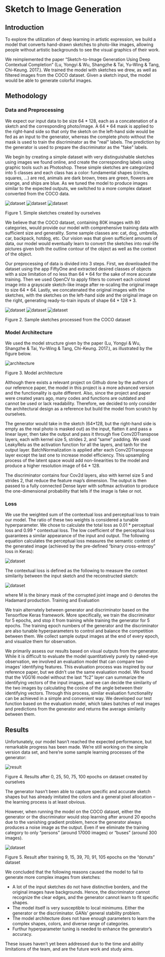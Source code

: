 # Sketch to Image Generation

## Introduction

To explore the utilization of deep learning in artistic expression, we build a model that converts hand-drawn sketches to photo-like images, allowing people without artistic backgrounds to see the visual graphics of their work. 

We reimplemented the paper “Sketch-to-Image Generation Using Deep Contextual Completion” (Lu, Yongyi & Wu, Shangzhe & Tai, Yu-Wing & Tang, Chi-Keung. 2017.). We trained the model with sketches we drew, as well as filtered images from the COCO dataset. Given a sketch input, the model would be able to generate colorful images. 

## Methodology

### Data and Preprocessing

We expect our input data to be size 64 * 128, each as a concatenation of a sketch and the corresponding photo/image. A 64 * 64 mask is applied to the right-hand side so that only the sketch on the left-hand side would be fed as an input to the generator, whereas the complete photo without the mask is used to train the discriminator as the "real" labels. The prediction by the generator is used to prepare the discriminator as the "fake" labels.

We begin by creating a simple dataset with very distinguishable sketches using images we found online, and create the corresponding labels using graphic tools such as Photoshop. These simple sketches are categorized into 5 classes and each class has a color: fundamental shapes (circles, squares, …) are red, animals are dark brown, trees are green, flowers are orange, and ships are blue. As we tuned the model to produce images similar to the expected outputs, we switched to a more complex dataset converted from the COCO data. 

![dataset](sample_data/test/d6.png)
![dataset](sample_data/test/c6.png)
![dataset](sample_data/test/a6.png)

Figure 1. Simple sketches created by ourselves

We believe that the COCO dataset, containing 80K images with 80 categories, would provide our model with comprehensive training data with sufficient size and generality. Some sample classes are: cat, dog, umbrella, car, backpack, hotdog, etc. Our vision was that given sufficient amounts of data, our model would eventually learn to convert the sketches into real-life pictures given both the outline contour of the object as well as the context of the object. 

Our preprocessing of data is divided into 3 steps. First, we downloaded the dataset using the app FiftyOne and extracted desired classes of objects with a size limitation of no less than 64 * 64 for the sake of more accurate training. Then we used OpenCV to apply filters to convert each colored image into a grayscale sketch-like image after re-scaling the original image to size 64 * 64. Lastly, we concatenated the original images with the sketches, with the sketches on the left-hand side and the original image on the right, generating ready-to-train inputs of shape 64 * 128 * 3.

![dataset](sample_data/buses/20694.png)
![dataset](sample_data/clocks/21233.png)
![dataset](sample_data/apples/8823.png)

Figure 2. Sample sketches processed from the COCO dataset

### Model Architecture

We used the model structure given by the paper (Lu, Yongyi & Wu, Shangzhe & Tai, Yu-Wing & Tang, Chi-Keung. 2017.), as illustrated by the figure below. 

![architecture](assets/architecture.png)

Figure 3. Model architecture

Although there exists a relevant project on Github done by the authors of our reference paper, the model in this project is a more advanced version and the functionality is quite different. Also, since the project and paper were created years ago, many codes and functions are outdated and cannot be used or lack readability. Therefore, we decided to only consider the architectural design as a reference but build the model from scratch by ourselves.

The generator would take in the sketch (64*128, but the right-hand side is empty as the real photo is masked out) as the input, flatten it and pass a linear layer, then take the output and pass it through five Conv2DTranspose layers, each with kernel size 5, strides 2, and “same” padding. We used LeakyRelu as the activation function for all the layers, and tanh for the output layer. BatchNormalization is applied after each Conv2DTranspose layer except the last one to increase model efficiency. This upsampling process of the latent space would add non-linearities to the model and produce a higher resolution image of 64 * 128.

The discriminator contains four Cov2d layers, also with kernel size 5 and strides 2, that reduce the feature map’s dimension. The output is then passed to a fully connected Dense layer with softmax activation to produce the one-dimensional probability that tells if the image is fake or not. 

### Loss

We use the weighted sum of the contextual loss and perceptual loss to train our model. The ratio of these two weights is considered a tunable hyperparameter. We chose to calculate the total loss as 0.01 * perceptual loss and 0.99 * contextual loss. The low coefficient of the perceptual loss guarantees a similar appearance of the input and output. The following equation calculates​​ the perceptual loss measures the semantic content of the generated image (achieved by the pre-defined “binary cross-entropy” loss in Keras):

![dataset](assets/perceptual.png)

The contextual loss is defined as the following to measure the context similarity between the input sketch and the reconstructed sketch: 

![dataset](assets/contextual.png)

where M is the binary mask of the corrupted joint image and ⊙ denotes the Hadamard production. 
Training and Evaluation

We train alternately between generator and discriminator based on the Tensorflow Keras framework. More specifically, we train the discriminator for 5 epochs, and stop it from training while training the generator for 5 epochs. The training epoch numbers of the generator and the discriminator are also tunable hyperparameters to control and balance the competition between them. We collect sample output images at the end of every epoch, and visualize them for observation. 

We primarily assess our results based on visual outputs from the generator. While it is difficult to evaluate the model quantitatively purely by naked-eye observation, we involved an evaluation model that can compare two images’ identifying features. This evaluation process was inspired by our reference paper, but we didn’t use the same evaluation model. We found that the VGG16 model without the last “fc2” layer can summarize the identifying vectors of the input images, and we can decide the similarity of the two images by calculating the cosine of the angle between their identifying vectors. Through this process, similar evaluation functionality can be achieved in a simple and convenient way. We developed our test function based on the evaluation model, which takes batches of real images and predictions from the generator and returns the average similarity between them.

## Results
Unfortunately, our model hasn’t reached the expected performance, but remarkable progress has been made. We’re still working on the simple version data set, and here’re some sample learning processes of the generator:
 
![result](assets/simple_result.png)

Figure 4. Results after 0, 25, 50, 75, 100 epochs on dataset created by ourselves

The generator hasn’t been able to capture specific and accurate sketch shapes but has already imitated the colors and a general pixel allocation – the learning process is at least obvious.

However, when running the model on the COCO dataset, either the generator or the discriminator would stop learning after around 20 epochs due to the vanishing gradient problem, hence the generator always produces a noise image as the output. Even if we eliminate the training category to only “persons” (around 17000 images) or “buses” (around 300 images). 

![dataset](assets/donuts_result.png)

Figure 5. Result after training 9, 15, 39, 70, 91, 105 epochs on the “donuts” dataset

We concluded that the following reasons caused the model to fail to generate more complex images from sketches: 

- A lot of the input sketches do not have distinctive borders, and the original images have backgrounds. Hence, the discriminator cannot recognize the clear edges, and the generator cannot learn to fit specific shapes. 
- The model itself is very susceptible to local minimums. Either the generator or the discriminator. GANs’ general stability problem.
- The model architecture does not have enough parameters to learn the complex shapes, colors, and diverse range of categories. 
- Furthur hyperparameter tuning is needed to enhance the generator’s accuracy.

These issues haven’t yet been addressed due to the time and ability limitations of the team, and are the future work and study aims.
